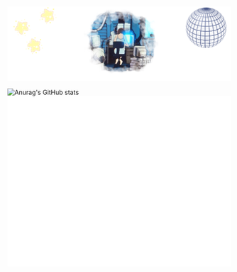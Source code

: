 <img src="https://github.com/teramotl/storage/raw/main/images/lain%20coding%20banner.png" alt="lain banner" style="pointer-events: none;">



![Anurag's GitHub stats](https://github-readme-stats.vercel.app/api?username=teramotl&show_icons=true&theme=tokyonight)
<picture>
  <img src="/github-metrics.svg" alt="Metrics">
</picture>
